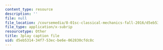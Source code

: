 ```yaml
---
content_type: resource
description: ''
file: null
file_location: /coursemedia/8-01sc-classical-mechanics-fall-2016/d5eb531434f753ecbe6e062830cfdc8c_D2lW7o32fzk.vtt
file_type: application/x-subrip
resourcetype: Other
title: 3play caption file
uid: d5eb5314-34f7-53ec-be6e-062830cfdc8c
---
```

